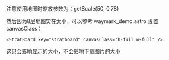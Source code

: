 注意使用地图时缩放参数为：getScale(50, 0.78)

然后因为8层地图实在太小，可以参考 waymark_demo.astro 设置canvasClass：

`<StratBoard key="stratboard" canvasClass="h-full w-full" />`

这只会影响显示的大小，不会影响下载图片的大小
